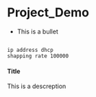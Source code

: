 # Project_Demo

* This is a bullet

```

ip address dhcp
shapping rate 100000

```
#### Title 
This is a descreption 
